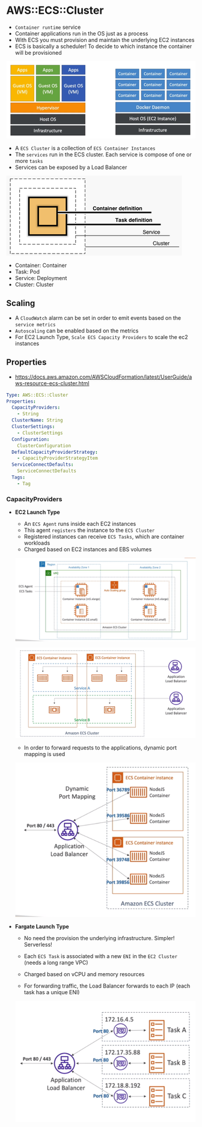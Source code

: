 # AWS::ECS::Cluster

- `Container runtime` service
- Container applications run in the OS just as a process
- With ECS you must provision and maintain the underlying EC2 instances
- ECS is basically a scheduler! To decide to which instance the container will be provisioned

![Containers](.images/containers.png)

- A `ECS Cluster` is a collection of `ECS Container Instances`
- The `services` run in the ECS cluster. Each service is compose of one or more `tasks`
- Services can be exposed by a Load Balancer

![ECS Elements](.images/ecs-elements.png)

- Container: Container
- Task: Pod
- Service: Deployment
- Cluster: Cluster

## Scaling

- A `CloudWatch` alarm can be set in order to emit events based on the `service metrics`
- `Autoscaling` can be enabled based on the metrics
- For EC2 Launch Type, `Scale ECS Capacity Providers` to scale the ec2 instances

## Properties

- <https://docs.aws.amazon.com/AWSCloudFormation/latest/UserGuide/aws-resource-ecs-cluster.html>

```yaml
Type: AWS::ECS::Cluster
Properties:
  CapacityProviders:
    - String
  ClusterName: String
  ClusterSettings:
    - ClusterSettings
  Configuration:
    ClusterConfiguration
  DefaultCapacityProviderStrategy:
    - CapacityProviderStrategyItem
  ServiceConnectDefaults:
    ServiceConnectDefaults
  Tags:
    - Tag
```

### CapacityProviders

- **EC2 Launch Type**

  - An `ECS Agent` runs inside each EC2 instances
  - This agent `registers` the instance to the `ECS Cluster`
  - Registered instances can receive `ECS Tasks`, which are container workloads
  - Charged based on EC2 instances and EBS volumes

  ![EC2 Launch Type](.images/ecs-ec2-launch-type.png)

  ![ECS Cluster](.images/ecs-cluster.png)

  - In order to forward requests to the applications, dynamic port mapping is used

  ![Port Mapping](.images/ecs-ec2-port-mapping.png)

- **Fargate Launch Type**

  - No need the provision the underlying infrastructure. Simpler! Serverless!
  - Each `ECS Task` is associated with a new `ENI` in the `EC2 Cluster` (needs a long range VPC)
  - Charged based on vCPU and memory resources

  - For forwarding traffic, the Load Balancer forwards to each IP (each task has a unique ENI)

  ![Forwarding](.images/ecs-fargate-forwarding.png)
